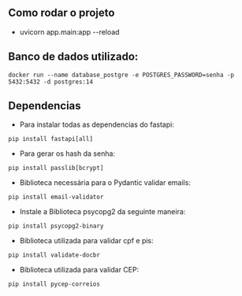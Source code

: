 ## Como rodar o projeto

* uvicorn app.main:app --reload


## Banco de dados utilizado:
```
docker run --name database_postgre -e POSTGRES_PASSWORD=senha -p 5432:5432 -d postgres:14
```

## Dependencias

* Para instalar todas as dependencias do fastapi:
```
pip install fastapi[all]
```

* Para gerar os hash da senha:
```
pip install passlib[bcrypt]
```

* Biblioteca necessária para o Pydantic validar emails:
```
pip install email-validator
```

* Instale a Biblioteca psycopg2 da seguinte maneira:
```
pip install psycopg2-binary
```

* Biblioteca utilizada para validar cpf e pis:
```
pip install validate-docbr
```

* Biblioteca utilizada para validar CEP:
```
pip install pycep-correios
```
